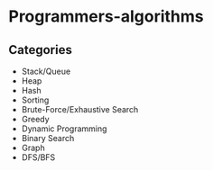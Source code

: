 # Programmers-algorithms

## Categories
- Stack/Queue
- Heap
- Hash
- Sorting
- Brute-Force/Exhaustive Search
- Greedy
- Dynamic Programming
- Binary Search
- Graph
- DFS/BFS
